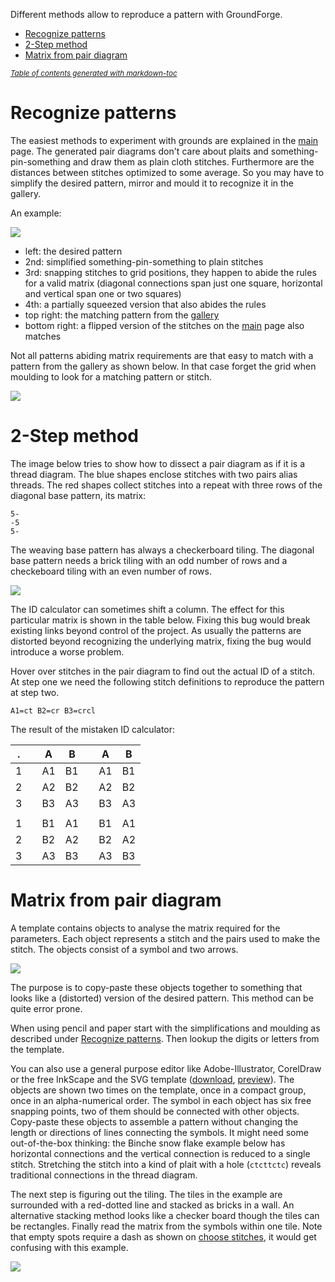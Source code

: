 Different methods allow to reproduce a pattern with GroundForge.

- [Recognize patterns](#recognize-patterns)
- [2-Step method](#2-step-method)
- [Matrix from pair diagram](#matrix-from-pair-diagram)

<sub><i><a href='http://ecotrust-canada.github.io/markdown-toc/'>Table of contents generated with markdown-toc</a></i></sub>

Recognize patterns
==================

The easiest methods to experiment with grounds are explained in the [main] page.
The generated pair diagrams don't care about plaits and something-pin-something and draw them as plain cloth stitches.
Furthermore are the distances between stitches optimized to some average.
So you may have to simplify the desired pattern, mirror and mould it to recognize it in the gallery. 

An example:

![](https://raw.githubusercontent.com/wiki/d-bl/GroundForge/images/recognize.png)

* left: the desired pattern
* 2nd: simplified something-pin-something to plain stitches
* 3rd: snapping stitches to grid positions, they happen to abide the rules for a valid matrix
  (diagonal connections span just one square, horizontal and vertical span one or two squares)
* 4th: a partially squeezed version that also abides the rules
* top right: the matching pattern from the [gallery]
* bottom right: a flipped version of the stitches on the [main] page also matches

Not all patterns abiding matrix requirements are that easy to match with a pattern from the gallery as shown below.
In that case forget the grid when moulding to look for a matching pattern or stitch.

![](https://raw.githubusercontent.com/wiki/d-bl/GroundForge/images/recognize2.png)

2-Step method
==============

The image below tries to show how to dissect a pair diagram as if it is a thread diagram.
The blue shapes enclose stitches with two pairs alias threads.
The red shapes collect stitches into a repeat with three rows of the diagonal base pattern, its matrix:

    5-
    -5
    5-

The weaving base pattern has always a checkerboard tiling. The diagonal base pattern needs a brick tiling with an odd number of rows and a checkeboard tiling with an even number of rows.

![](https://raw.githubusercontent.com/wiki/d-bl/GroundForge/images/disect-pairs-as-threads.png)

The ID calculator can sometimes shift a column.
The effect for this particular matrix is shown in the table below.
Fixing this bug would break existing links beyond control of the project.
As usually the patterns are distorted beyond recognizing the underlying matrix,
fixing the bug would introduce a worse problem.

Hover over stitches in the pair diagram to find out the actual ID of a stitch.
At step one we need the following stitch definitions to reproduce the pattern at step two.

    A1=ct B2=cr B3=crcl

The result of the mistaken ID calculator:

|  .  |     |  A  |  B  |     |  A  |  B  |
| --- | --- | --- | --- | --- | --- | --- |
|  1  |     | A1  | B1  |     | A1  | B1  |
|  2  |     | A2  | B2  |     | A2  | B2  |
|  3  |     | B3  | A3  |     | B3  | A3  |
|     |     |     |     |     |     |     |
|  1  |     | B1  | A1  |     | B1  | A1  |
|  2  |     | B2  | A2  |     | B2  | A2  |
|  3  |     | A3  | B3  |     | A3  | B3  |

Matrix from pair diagram
========================

A template contains objects to analyse the matrix required for the parameters.
Each object represents a stitch and the pairs used to make the stitch.
The objects consist of a symbol and two arrows.

![](https://raw.githubusercontent.com/wiki/d-bl/GroundForge/images/matrix-template.png)

The purpose is to copy-paste these objects together to something that looks like
a (distorted) version of the desired pattern.
This method can be quite error prone.

When using pencil and paper start with the simplifications and moulding as described under [Recognize patterns](#recognize-patterns). Then lookup the digits or letters from the template.

You can also use a general purpose editor like Adobe-Illustrator, CorelDraw or the free InkScape
and the SVG template (<a href="https://raw.githubusercontent.com/wiki/d-bl/GroundForge/images/template.svg" download="GroundForge-template.svg">download</a>, [preview]).
The objects are shown two times on the template, once in a compact group, once in an alpha-numerical order.
The symbol in each object has six free snapping points, two of them should be connected with other objects.
Copy-paste these objects to assemble a pattern without changing the length or directions of lines connecting the symbols. It might need some out-of-the-box thinking: the Binche snow flake example below has horizontal connections and the vertical connection is reduced to a single stitch. Stretching the stitch into a kind of plait with a hole (`ctcttctc`) reveals traditional connections in the thread diagram.

[preview]: https://raw.githubusercontent.com/wiki/d-bl/GroundForge/images/template.svg

The next step is figuring out the tiling. The tiles in the example are surrounded with a red-dotted line and stacked as bricks in a wall. An alternative stacking method looks like a checker board though the tiles can be rectangles. Finally read the matrix from the symbols within one tile. Note that empty spots require a dash as shown on [choose stitches](Choose-Stitches), it would get confusing with this example.

![](https://raw.githubusercontent.com/wiki/d-bl/GroundForge/images/matrix-example.png)

[main]: https://d-bl.github.io/GroundForge/
[gallery]: https://d-bl.github.io/GroundForge/gallery.html
[snow flake]: https://d-bl.github.io/GroundForge/?tiles=bricks&matrix=L3H-AB-CD-%0D%0A6-2H-256-L%0D%0A-5----5---&stitches=ctc+H3%3Dctcttctc+A1%3Dctcll+B2%3Dctcll+E1%3Dctcrr+D2%3Dctcrr&rows=12&cols=14&left=1&up=1&transparency=0&#steps
